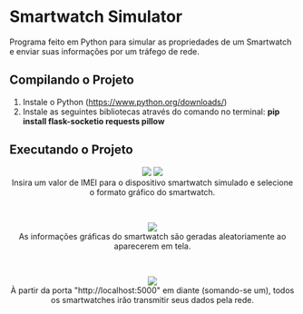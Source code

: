 # Smartwatch Simulator
Programa feito em Python para simular as propriedades de um Smartwatch e enviar suas informações por um tráfego de rede. </br>

## Compilando o Projeto
1. Instale o Python (https://www.python.org/downloads/) </br>
2. Instale as seguintes bibliotecas através do comando no terminal: **pip install flask-socketio requests pillow** </br>

## Executando o Projeto
<p align="center">
<img src="https://github.com/user-attachments/assets/c43dbbe5-96f6-4c9f-bed8-95a4bcc4a4e4"/> <img src="https://github.com/user-attachments/assets/d0855910-6643-4618-9929-2e2b7796c330"/> </br>
Insira um valor de IMEI para o dispositivo smartwatch simulado e selecione o formato gráfico do smartwatch.
</p> </br>
<p align="center">
<img src="https://github.com/user-attachments/assets/47763f92-338f-4add-910c-34434a0cf309"/> </br>
As informações gráficas do smartwatch são geradas aleatoriamente ao aparecerem em tela.
</p> </br>
<p align="center">
<img src="https://github.com/user-attachments/assets/fd96a6d0-a869-474c-a25b-ac6c23adf89e"/> </br>
À partir da porta "http://localhost:5000" em diante (somando-se um), todos os smartwatches irão transmitir seus dados pela rede.
</p>
